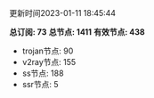 更新时间2023-01-11 18:45:44

**总订阅: 73**
**总节点: 1411**
**有效节点: 438**
- trojan节点: 90
- v2ray节点: 155
- ss节点: 188
- ssr节点: 5
